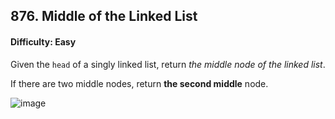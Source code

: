 ## 876. Middle of the Linked List

#### Difficulty: Easy

Given the ```head``` of a singly linked list, return _the middle node of the linked list_.

If there are two middle nodes, return __the second middle__ node.


![image](https://assets.leetcode.com/uploads/2021/07/23/lc-midlist1.jpg)
